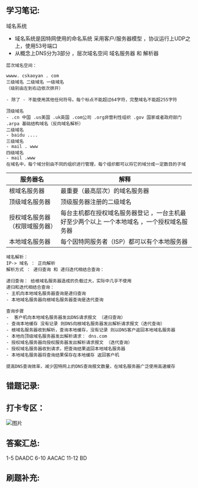 ## 学习笔记:
域名系统 
- 域名系统是因特网使用的命名系统 采用客户/服务器模型  ，协议运行上UDP之上，使用53号端口
- 从概念上DNS分为3部分 ，层次域名空间 域名服务器 和 解析器
```
层次域名空间：

wwww. cskaoyan . com
三级域名 二级域名 一级域名
（级别由左到右边依次排开）

- 除了 - 不能使用其他任何符号。每个标点不能超过64字符，完整域名不能超255字符

顶级域名
- .cn 中国 .us美国 .uk英国 .com公司 .org非营利性组织 .gov 国家或者政府部门 .arpa 基础结构域名（反向域名解析）
二级域名 
- baidu ....
三级域名
- mail . www
四级域名
- mail .www
在域名中，每个域分别由不同的组织进行管理，每个组织都可以将它的域分成一定数目的子域

```

|服务器名|解释  |
|--|--|
| 根域名服务器 |最重要（最高层次）的域名服务器   |
| 顶级域名服务器 | 顶级服务器注册的二级域名 |
| 授权域名服务器（权限域服务器） | 每台主机都在授权域名服务器登记 ，一台主机最好至少两个以上 一个本地域名 ，一个授权域名服务器 |
| 本地域名服务器 |  每个因特网服务者（ISP）都可以有个本地服务器|

```
域名解析：
IP-> 域名 ： 正向解析
解析方式 ： 递归查询 和 递归迭代相结合查询：

递归查询： 给根域名服务器造成的负载过大，实际中几乎不使用
递归和迭代相结合查询：
- 主机向本地域名服务器查询是递归查询
- 本地域名服务器向根域名服务器查询是迭代查询

查询步骤
-  客户机向本地域名服务器发出DNS请求报文 （递归查询）
- 查询本地缓存 没有记录 则DNS向根域名服务器发出解析请求报文（迭代查询）
- 根域名服务器收到解析，查询本地缓存，没有记录 则以DNS客户返回本地域名服务器
- 本地向顶级域名服务器发出解析请求： dns.com
- 授权域名服务器向授权服务器发出解析请求报文 （迭代查询）
- 授权域名服务器收到请求，把查询结果返回本地域名服务器
- 本地域名服务器将查询结果保存在本地缓存 返回客户机

提高DNS查询效率，减少因特网上的DNS查询报文数量，在域名服务器广泛使用高速缓存

```


## 错题记录:



## 打卡专区：

![图片](https://user-images.githubusercontent.com/68007558/181223607-a6dcff44-b52f-487c-84ff-bbe57deb577e.png)

## 答案汇总: 
1-5 DAADC
6-10 AACAC
11-12 BD 

## 刷题补充:

